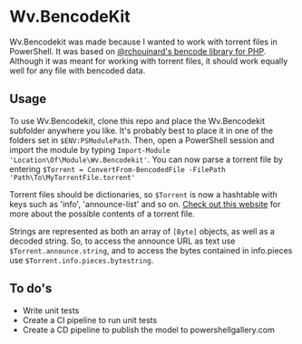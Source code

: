 # Wv.BencodeKit
Wv.Bencodekit was made because I wanted to work with torrent files in PowerShell. It was based on [@rchouinard's bencode library for PHP](https://github.com/rchouinard/bencode). Although it was meant for working with torrent files, it should work equally well for any file with bencoded data.

## Usage ##
To use Wv.Bencodekit, clone this repo and place the Wv.Bencodekit subfolder anywhere you like. It's probably best to place it in one of the folders set in `$ENV:PSModulePath`. Then, open a PowerShell session and import the module by typing `Import-Module 'Location\Of\Module\Wv.Bencodekit'`. You can now parse a torrent file by entering `$Torrent = ConvertFrom-BencodedFile -FilePath 'Path\To\MyTorrentFile.torrent'`

Torrent files should be dictionaries, so `$Torrent` is now a hashtable with keys such as 'info', 'announce-list' and so on. [Check out this website](https://wiki.theory.org/index.php/BitTorrentSpecification#Metainfo_File_Structure) for more about the possible contents of a torrent file.

Strings are represented as both an array of `[Byte]` objects, as well as a decoded string. So, to access the announce URL as text use `$Torrent.announce.string`, and to access the bytes contained in info.pieces use `$Torrent.info.pieces.bytestring`.

## To do's ##
* Write unit tests
* Create a CI pipeline to run unit tests
* Create a CD pipeline to publish the model to powershellgallery.com
